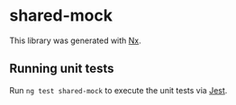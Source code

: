 # shared-mock

This library was generated with [Nx](https://nx.dev).

## Running unit tests

Run `ng test shared-mock` to execute the unit tests via [Jest](https://jestjs.io).
